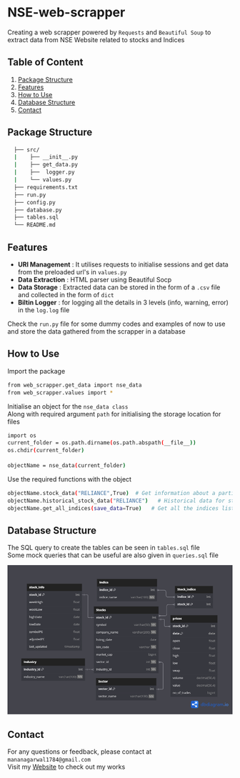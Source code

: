# NSE-web-scrapper
Creating a web scrapper powered by `Requests` and `Beautiful Soup` to extract data from NSE Website related to stocks and Indices

## Table of Content
1. [Package Structure](#package-structure)
2. [Features](#features)
3. [How to Use](#how-to-use)
4. [Database Structure](#database-structure)
5. [Contact](#contact)

## Package Structure
```bash
  ├── src/
  |    ├── __init__.py
  |    ├── get_data.py
  |    ├──  logger.py
  |    └── values.py
  ├── requirements.txt
  ├── run.py
  ├── config.py
  ├── database.py
  ├── tables.sql
  └── README.md
```
## Features
* **URl Management** : It utilises requests to initialise sessions and get data from the preloaded url's in `values.py`
* **Data Extraction** : HTML parser using Beautiful Socp
* **Data Storage** : Extracted data can be stored in the form of a `.csv` file and collected in the form of `dict` 
* **Biltin Logger** :  for logging all the details in 3 levels (info, warning, error) in the `log.log` file

Check the `run.py` file for some dummy codes and examples of now to use and store the data gathered from the scrapper in a database

## How to Use

Import the package
```bash
from web_scrapper.get_data import nse_data
from web_scrapper.values import *
```
Initialise an object for the `nse_data class`
<br>Along with required argument `path` for initialising the storage location for files
```bash
import os
current_folder = os.path.dirname(os.path.abspath(__file__))
os.chdir(current_folder)

objectName = nse_data(current_folder) 
```
Use the required functions with the object
```bash
objectName.stock_data("RELIANCE",True)  # Get information about a particular stock
objectName.historical_stock_data("RELIANCE")   # Historical data for stock prices
objectName.get_all_indices(save_data=True)   # Get all the indices list along with the url
```

## Database Structure

The SQL query to create the tables can be seen in `tables.sql` file
<br>Some mock queries that can be useful are also given in `queries.sql` file

![Test Image 5](/Database_schema.png)

## Contact 

For any questions or feedback, please contact at `mananagarwal1784@gmail.com` <br>
Visit my [Website](https://manan-portfolio.ddns.net/) to check out my works




